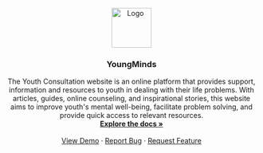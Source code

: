 <!-- PROJECT LOGO -->
<br />
<div align="center">
  <a href="[https://github.com/github_username/repo_name](https://github.com/nararyacodetechy/Capstone-Konsultasi-Remaja)">
    <img src="src/public/favicon.png" alt="Logo" width="80" height="80">
  </a>

  <h3 align="center">YoungMinds</h3>

  <p align="center">
    The Youth Consultation website is an online platform that provides support, information and resources to youth in dealing with their life problems. With articles, guides, online counseling, and inspirational stories, this website aims to improve youth's mental well-being, facilitate problem solving, and provide quick access to relevant resources.
    <br />
    <a href="[https://github.com/github_username/repo_name](https://docs.google.com/document/d/1VZlZm6ylXzXYl9dQnZL7W3UpeZ2NqiEywgOiwRdFvb0/edit?usp=sharing)">           <strong>Explore the docs »</strong></a>
    <br />
    <br />
    <a href="[https://github.com/github_username/repo_name](https://github.com/nararyacodetechy/Capstone-Konsultasi-Remaja)e">View Demo</a>
    ·
    <a href="[https://github.com/github_username/repo_name](https://github.com/nararyacodetechy/Capstone-Konsultasi-Remaja)">Report Bug</a>
    ·
    <a href="[https://github.com/github_username/repo_name](https://github.com/nararyacodetechy/Capstone-Konsultasi-Remaja)">Request Feature</a>
  </p>
</div>

